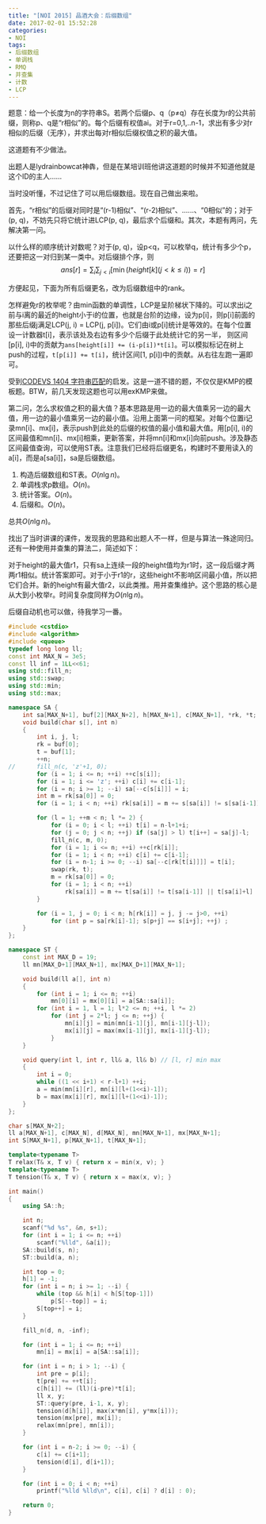 ```yaml
---
title: "[NOI 2015] 品酒大会：后缀数组"
date: 2017-02-01 15:52:28
categories:
- NOI
tags:
- 后缀数组
- 单调栈
- RMQ
- 并查集
- 计数
- LCP
---
```

题意：给一个长度为n的字符串S。若两个后缀p、q（p≠q）存在长度为r的公共前缀，则称p、q是“r相似”的。每个后缀有权值ai。对于r=0,1,..n-1，求出有多少对r相似的后缀（无序），并求出每对r相似后缀权值之积的最大值。

这道题有不少做法。
<!--more-->
出题人是lydrainbowcat神犇，但是在某培训班他讲这道题的时候并不知道他就是这个ID的主人......

当时没听懂，不过记住了可以用后缀数组。现在自己做出来啦。

首先，“r相似”的后缀对同时是“(r-1)相似”、“(r-2)相似”、......、“0相似”的；对于(p, q)，不妨先只将它统计进LCP(p, q)，最后求个后缀和。其次，本题有两问，先解决第一问。

以什么样的顺序统计对数呢？对于(p, q)，设p&lt;q，可以枚举q，统计有多少个p，还要把这一对归到某一类中。对后缀排个序，则
$$ans[r] = \sum_i\sum_{j\lt i}[\min(height[k] (j \lt k \le i)) = r]$$

方便起见，下面为所有后缀更名，改为后缀数组中的rank。

怎样避免r的枚举呢？由min函数的单调性，LCP是呈阶梯状下降的。可以求出i之前与i离的最近的height小于i的位置，也就是台阶的边缘，设为p[i]，则p[i]前面的那些后缀j满足LCP(j, i) = LCP(j, p[i])。它们由i或p[i]统计是等效的。在每个位置设一计数器t[i]，表示该处及右边有多少个后缀于此处统计它的另一半， 则区间[p[i], i)中的贡献为`ans[height[i]] += (i-p[i])*t[i]`。可以模拟标记在树上push的过程，`t[p[i]] += t[i]`，统计区间[1, p[i])中的贡献。从右往左跑一遍即可。

受到[CODEVS 1404 字符串匹配](http://codevs.cn/problem/1404/)的启发。这是一道不错的题，不仅仅是KMP的模板题。BTW，前几天发现这题也可以用exKMP来做。

第二问，怎么求权值之积的最大值？基本思路是用一边的最大值乘另一边的最大值，用一边的最小值乘另一边的最小值。沿用上面第一问的框架。对每个位置i记录mn[i]、mx[i]，表示push到此处的后缀的权值的最小值和最大值。用[p[i], i)的区间最值和mn[i]、mx[i]相乘，更新答案，并将mn[i]和mx[i]向前push。涉及静态区间最值查询，可以使用ST表。注意我们已经将后缀更名，构建时不要用读入的a[i]，而是a[sa[i]]，sa是后缀数组。

1. 构造后缀数组和ST表。$O(n\lg n)$。
2. 单调栈求p数组。$O(n)$。
3. 统计答案。$O(n)$。
4. 后缀和。$O(n)$。

总共$O(n\lg n)$。

找出了当时讲课的课件，发现我的思路和出题人不一样，但是与算法一殊途同归。还有一种使用并查集的算法二，简述如下：

对于height的最大值r1，只有sa上连续一段的height值均为r1时，这一段后缀才两两r1相似。统计答案即可。对于小于r1的r，这些height不影响区间最小值，所以把它们合并。新的height有最大值r2，以此类推。用并查集维护。这个思路的核心是从大到小枚举r。时间复杂度同样为$O(n\lg n)$。

后缀自动机也可以做，待我学习一番。

```cpp
#include <cstdio>
#include <algorithm>
#include <queue>
typedef long long ll;
const int MAX_N = 3e5;
const ll inf = 1LL<<61;
using std::fill_n;
using std::swap;
using std::min;
using std::max;

namespace SA {
	int sa[MAX_N+1], buf[2][MAX_N+2], h[MAX_N+1], c[MAX_N+1], *rk, *t;
	void build(char s[], int n)
	{
		int i, j, l;
		rk = buf[0];
		t = buf[1];
		++n;
//		fill_n(c, 'z'+1, 0);
		for (i = 1; i <= n; ++i) ++c[s[i]];
		for (i = 1; i <= 'z'; ++i) c[i] += c[i-1];
		for (i = n; i >= 1; --i) sa[--c[s[i]]] = i;
		int m = rk[sa[0]] = 0;
		for (i = 1; i < n; ++i) rk[sa[i]] = m += s[sa[i]] != s[sa[i-1]];

		for (l = 1; ++m < n; l *= 2) {
			for (i = 0; i < l; ++i) t[i] = n-l+1+i;
			for (j = 0; j < n; ++j) if (sa[j] > l) t[i++] = sa[j]-l;
			fill_n(c, m, 0);
			for (i = 1; i <= n; ++i) ++c[rk[i]];
			for (i = 1; i < n; ++i) c[i] += c[i-1];
			for (i = n-1; i >= 0; --i) sa[--c[rk[t[i]]]] = t[i];
			swap(rk, t);
			m = rk[sa[0]] = 0;
			for (i = 1; i < n; ++i)
				rk[sa[i]] = m += t[sa[i]] != t[sa[i-1]] || t[sa[i]+l] != t[sa[i-1]+l];
		}

		for (i = 1, j = 0; i < n; h[rk[i]] = j, j -= j>0, ++i)
			for (int p = sa[rk[i]-1]; s[p+j] == s[i+j]; ++j) ;
	}
};

namespace ST {
	const int MAX_D = 19;
	ll mn[MAX_D+1][MAX_N+1], mx[MAX_D+1][MAX_N+1];

	void build(ll a[], int n)
	{
		for (int i = 1; i <= n; ++i)
			mn[0][i] = mx[0][i] = a[SA::sa[i]];
		for (int i = 1, l = 1; l*2 <= n; ++i, l *= 2)
			for (int j = 2*l; j <= n; ++j) {
				mn[i][j] = min(mn[i-1][j], mn[i-1][j-l]);
				mx[i][j] = max(mx[i-1][j], mx[i-1][j-l]);
			}
	}

	void query(int l, int r, ll& a, ll& b) // [l, r] min max
	{
		int i = 0;
		while ((1 << i+1) < r-l+1) ++i;
		a = min(mn[i][r], mn[i][l+(1<<i)-1]);
		b = max(mx[i][r], mx[i][l+(1<<i)-1]);
	}
};

char s[MAX_N+2];
ll a[MAX_N+1], c[MAX_N], d[MAX_N], mn[MAX_N+1], mx[MAX_N+1];
int S[MAX_N+1], p[MAX_N+1], t[MAX_N+1];

template<typename T>
T relax(T& x, T v) { return x = min(x, v); }
template<typename T>
T tension(T& x, T v) { return x = max(x, v); }

int main()
{
	using SA::h;

	int n;
	scanf("%d %s", &n, s+1);
	for (int i = 1; i <= n; ++i)
		scanf("%lld", &a[i]);
	SA::build(s, n);
	ST::build(a, n);

	int top = 0;
	h[1] = -1;
	for (int i = n; i >= 1; --i) {
		while (top && h[i] < h[S[top-1]])
			p[S[--top]] = i;
		S[top++] = i;
	}

	fill_n(d, n, -inf);

	for (int i = 1; i <= n; ++i)
		mn[i] = mx[i] = a[SA::sa[i]];

	for (int i = n; i > 1; --i) {
		int pre = p[i];
		t[pre] += ++t[i];
		c[h[i]] += (ll)(i-pre)*t[i];
		ll x, y;
		ST::query(pre, i-1, x, y);
		tension(d[h[i]], max(x*mn[i], y*mx[i]));
		tension(mx[pre], mx[i]);
		relax(mn[pre], mn[i]);
	}

	for (int i = n-2; i >= 0; --i) {
		c[i] += c[i+1];
		tension(d[i], d[i+1]);
	}

	for (int i = 0; i < n; ++i)
		printf("%lld %lld\n", c[i], c[i] ? d[i] : 0);

	return 0;
}
```